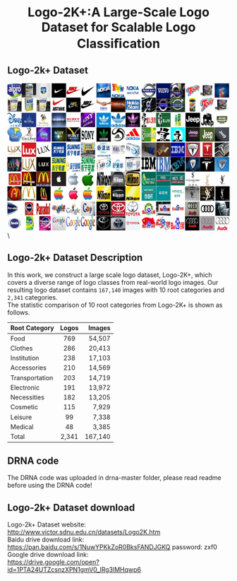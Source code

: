 # <p align="center"> Logo-2K+:A Large-Scale Logo Dataset for Scalable Logo Classiﬁcation </p>

## Logo-2k+ Dataset
![example](logo/example.png)\

## Logo-2k+ Dataset Description
In this work, we construct a large scale logo dataset, Logo-2K+, which covers a diverse range of logo classes from real-world logo images.
Our resulting logo dataset contains `167,140` images with 10 root categories and `2,341` categories. \
The statistic comparison of 10 root categories from Logo-2K+ is shown as follows. 

| Root Category        | Logos           | Images  |
| ------------- |:-------------:| -----:|
| Food          |    769        | 54,507 |
| Clothes       |    286        | 20,413 |
| Institution   |    238        | 17,103 |
| Accessories   |    210        | 14,569 |
|Transportation |    203        | 14,719 |
|Electronic     |    191        | 13,972 |
|Necessities    |    182        | 13,205 |
|Cosmetic       |    115        |  7,929 |
|Leisure        |    99         |  7,338 |
|Medical        |    48         |  3,385 |
|Total          |    2,341      |167,140 | 

## DRNA code
The DRNA code was uploaded in drna-master folder, please read readme before using the DRNA code!

## Logo-2k+ Dataset download
Logo-2k+ Dataset website: \
http://www.victor.sdnu.edu.cn/datasets/Logo2K.htm \
Baidu drive download link: \
https://pan.baidu.com/s/1NuwYPKkZoR0BksFANDJGKQ  password: zxf0 \
Google drive download link: \
https://drive.google.com/open?id=1PTA24UTZcsnzXPN1gmV0_lRg3lMHqwp6  
